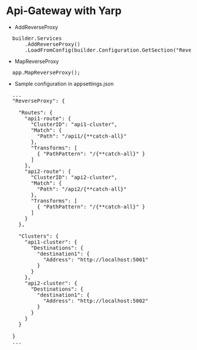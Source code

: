 # Api-Gateway with Yarp

* AddReverseProxy
<pre>
  builder.Services
      .AddReverseProxy()
      .LoadFromConfig(builder.Configuration.GetSection("ReverseProxy"));
</pre>

* MapReverseProxy
<pre>
  app.MapReverseProxy();
</pre>

* Sample configuration in appsettings.json
<pre>
  ...
  "ReverseProxy": {

    "Routes": {
      "api1-route": {
        "ClusterID": "api1-cluster",
        "Match": {
          "Path": "/api1/{**catch-all}"
        },
        "Transforms": [
          { "PathPattern": "/{**catch-all}" }
        ]
      },
      "api2-route": {
        "ClusterID": "api2-cluster",
        "Match": {
          "Path": "/api2/{**catch-all}"
        },
        "Transforms": [
          { "PathPattern": "/{**catch-all}" }
        ]
      }
    },

    "Clusters": {
      "api1-cluster": {
        "Destinations": {
          "destination1": {
            "Address": "http://localhost:5001"
          }
        }
      },
      "api2-cluster": {
        "Destinations": {
          "destination1": {
            "Address": "http://localhost:5002"
          }
        }
      }
    }

  }
  ...
</pre>

